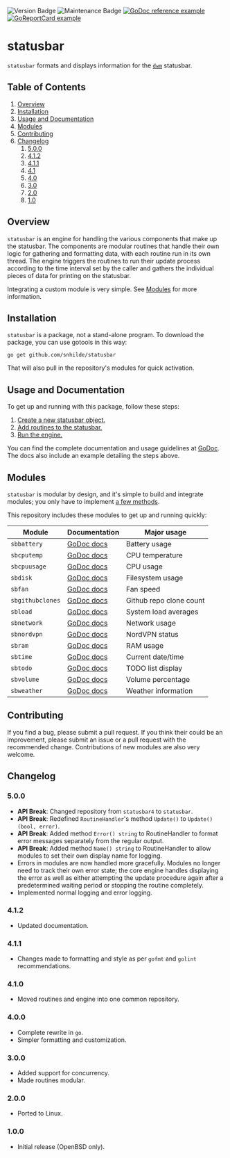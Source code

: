 ![Version Badge](https://img.shields.io/badge/Version-5.0.0-informational)
![Maintenance Badge](https://img.shields.io/badge/Maintained-yes-success)
[![GoDoc reference example](https://img.shields.io/badge/godoc-reference-blue.svg)](https://godoc.org/github.com/snhilde/statusbar)
[![GoReportCard example](https://goreportcard.com/badge/github.com/snhilde/statusbar)](https://goreportcard.com/report/github.com/snhilde/statusbar)


# statusbar
`statusbar` formats and displays information for the [`dwm`](https://dwm.suckless.org/) statusbar.


## Table of Contents
1. [Overview](#overview)
1. [Installation](#installation)
1. [Usage and Documentation](#usage-and-documentation)
1. [Modules](#modules)
1. [Contributing](#contributing)
1. [Changelog](#changelog)
	1. [5.0.0](#500)
	1. [4.1.2](#412)
	1. [4.1.1](#411)
	1. [4.1](#410)
	1. [4.0](#400)
	1. [3.0](#300)
	1. [2.0](#200)
	1. [1.0](#100)


## Overview
`statusbar` is an engine for handling the various components that make up the statusbar. The components are modular routines that handle their own logic for gathering and formatting data, with each routine run in its own thread. The engine triggers the routines to run their update process according to the time interval set by the caller and gathers the individual pieces of data for printing on the statusbar.

Integrating a custom module is very simple. See [Modules](#modules) for more information.


## Installation
`statusbar` is a package, not a stand-alone program. To download the package, you can use gotools in this way:
```
go get github.com/snhilde/statusbar
```
That will also pull in the repository's modules for quick activation.


## Usage and Documentation
To get up and running with this package, follow these steps:
1. [Create a new statusbar object.](https://godoc.org/github.com/snhilde/statusbar#New)
1. [Add routines to the statusbar.](https://godoc.org/github.com/snhilde/statusbar#Statusbar.Append)
1. [Run the engine.](https://godoc.org/github.com/snhilde/statusbar#Statusbar.Run)

You can find the complete documentation and usage guidelines at [GoDoc](https://godoc.org/github.com/snhilde/statusbar). The docs also include an example detailing the steps above.


## Modules
`statusbar` is modular by design, and it's simple to build and integrate modules; you only have to implement [a few methods](https://godoc.org/github.com/snhilde/statusbar#RoutineHandler).

This repository includes these modules to get up and running quickly:

| Module           | Documentation                                                               | Major usage             |
| ---------------- | --------------------------------------------------------------------------- | ----------------------- |
| `sbbattery`      | [GoDoc docs](https://godoc.org/github.com/snhilde/statusbar/sbbattery)      | Battery usage           |
| `sbcputemp`      | [GoDoc docs](https://godoc.org/github.com/snhilde/statusbar/sbcputemp)      | CPU temperature         |
| `sbcpuusage`     | [GoDoc docs](https://godoc.org/github.com/snhilde/statusbar/sbcpuusage)     | CPU usage               |
| `sbdisk`         | [GoDoc docs](https://godoc.org/github.com/snhilde/statusbar/sbdisk)         | Filesystem usage        |
| `sbfan`          | [GoDoc docs](https://godoc.org/github.com/snhilde/statusbar/sbfan)          | Fan speed               |
| `sbgithubclones` | [GoDoc docs](https://godoc.org/github.com/snhilde/statusbar/sbgithubclones) | Github repo clone count |
| `sbload`         | [GoDoc docs](https://godoc.org/github.com/snhilde/statusbar/sbload)         | System load averages    |
| `sbnetwork`      | [GoDoc docs](https://godoc.org/github.com/snhilde/statusbar/sbnetwork)      | Network usage           |
| `sbnordvpn`      | [GoDoc docs](https://godoc.org/github.com/snhilde/statusbar/sbnordvpn)      | NordVPN status          |
| `sbram`          | [GoDoc docs](https://godoc.org/github.com/snhilde/statusbar/sbram)          | RAM usage               |
| `sbtime`         | [GoDoc docs](https://godoc.org/github.com/snhilde/statusbar/sbtime)         | Current date/time       |
| `sbtodo`         | [GoDoc docs](https://godoc.org/github.com/snhilde/statusbar/sbtodo)         | TODO list display       |
| `sbvolume`       | [GoDoc docs](https://godoc.org/github.com/snhilde/statusbar/sbvolume)       | Volume percentage       |
| `sbweather`      | [GoDoc docs](https://godoc.org/github.com/snhilde/statusbar/sbweather)      | Weather information     |


## Contributing
If you find a bug, please submit a pull request.
If you think their could be an improvement, please submit an issue or a pull request with the recommended change.
Contributions of new modules are also very welcome.


## Changelog
### 5.0.0
* **API Break**: Changed repository from `statusbar4` to `statusbar`.
* **API Break**: Redefined `RoutineHandler`'s method `Update()` to `Update() (bool, error)`.
* **API Break**: Added method `Error() string` to RoutineHandler to format error messages separately from the regular output.
* **API Break**: Added method `Name() string` to RoutineHandler to allow modules to set their own display name for logging.
* Errors in modules are now handled more gracefully. Modules no longer need to track their own error state; the core engine handles displaying the error as well as either attempting the update procedure again after a predetermined waiting period or stopping the routine completely.
* Implemented normal logging and error logging.

### 4.1.2
* Updated documentation.

### 4.1.1
* Changes made to formatting and style as per `gofmt` and `golint` recommendations.

### 4.1.0
* Moved routines and engine into one common repository.

### 4.0.0
* Complete rewrite in `go`.
* Simpler formatting and customization.

### 3.0.0
* Added support for concurrency.
* Made routines modular.

### 2.0.0
* Ported to Linux.

### 1.0.0
* Initial release (OpenBSD only).
